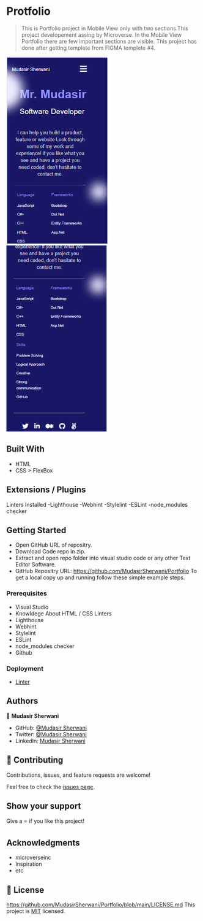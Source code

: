 # Protfolio

> This is Portfolio project in Mobile View only with two sections.This project developement assing by Microverse.
> In the Mobile View Portfolio there are few important sections are visible.
> This project has done after getting templete from FIGMA templete #4.

![Portfolio in Mobile View with two sections](2sectionmobileview1.png)
![Portfolio in Mobile View with two sections](2sectionmobileview12.png)


## Built With

- HTML
- CSS > FlexBox

## Extensions / Plugins

Linters Installed
-Lighthouse
-Webhint
-Stylelint
-ESLint
-node_modules checker



## Getting Started
- Open GitHub URL of repositry.
- Download Code repo in zip.
- Extract and open repo folder into visual studio code or any other Text Editor Software.
- GitHub Repositry URL: https://github.com/MudasirSherwani/Portfolio
  To get a local copy up and running follow these simple example steps.

### Prerequisites
- Visual Studio
- Knowldege About HTML / CSS
Linters
- Lighthouse
- Webhint
- Stylelint
- ESLint
- node_modules checker
- Github

### Deployment
- [Linter](https://github.com/microverseinc/linters-config/tree/master/html-css)


## Authors

👤 **Mudasir Sherwani**

- GitHub: [@Mudasir Sherwani](https://github.com/MudasirSherwani)
- Twitter: [@Mudasir Sherwani](https://twitter.com/mudasirsherwani)
- LinkedIn: [Mudasir Sherwani](https://linkedin.com/in/mudasir-ashraf-071321a4)


## 🤝 Contributing

Contributions, issues, and feature requests are welcome!

Feel free to check the [issues page](../../issues/).

## Show your support

Give a ⭐️ if you like this project!

## Acknowledgments

- microverseinc
- Inspiration
- etc

## 📝 License
https://github.com/MudasirSherwani/Portfolio/blob/main/LICENSE.md
This project is [MIT](./MIT.md) licensed.


